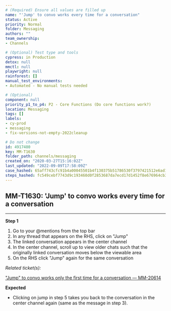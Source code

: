 ```yaml
---
# (Required) Ensure all values are filled up
name: "'Jump' to convo works every time for a conversation"
status: Active
priority: Normal
folder: Messaging
authors: ""
team_ownership: 
- Channels

# (Optional) Test type and tools
cypress: in Production
detox: null
mmctl: null
playwright: null
rainforest: []
manual_test_environments: 
- Automated - No manual tests needed

# (Optional)
component: null
priority_p1_to_p4: P2 - Core Functions (Do core functions work?)
location: Messaging
tags: []
labels: 
- cy-prod
- messaging
- fix-versions-not-empty-2022cleanup

# Do not change
id: 4917480
key: MM-T1630
folder_path: channels/messaging
created_on: "2020-03-27T15:16:02Z"
last_updated: "2022-09-09T17:58:09Z"
case_hashed: 65aff743cfc91b4a00045501b4f130375b51786530f3797421512e6ad13d92f7ff99aed58e337534998cadd3d19124fd
steps_hashed: fc549cebf7743d9c193460d0f2853687da7ecd17d1452f8e676964cb33e70a3bb9ca6f91eb24fcedf8c0067e3fec9dee
---
```


## MM-T1630: 'Jump' to convo works every time for a conversation

---

**Step 1**

1. Go to your @mentions from the top bar
2. In any thread that appears on the RHS, click on "Jump"
3. The linked conversation appears in the center channel
4. In the center channel, scroll up to view older chats such that the originally linked conversation moves below the viewable area
5. On the RHS click "Jump" again for the same conversation

_Related ticket(s):_

["Jump" to convo works only the first time for a conversation — MM-20614](https://mattermost.atlassian.net/browse/MM-20614)

**Expected**

- Clicking on jump in step 5 takes you back to the conversation in the center channel again (same as the message in step 3).
